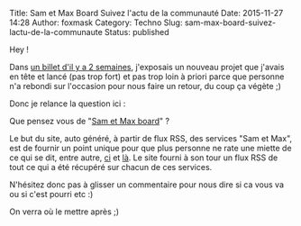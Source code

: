 Title: Sam et Max Board Suivez l'actu de la communauté
Date: 2015-11-27 14:28
Author: foxmask
Category: Techno
Slug: sam-max-board-suivez-lactu-de-la-communaute
Status: published

Hey !

Dans [un billet d'il y a 2
semaines](/post/2015/11/10/waaazaaaaa/),
j'exposais un nouveau projet que j'avais en tête et lancé (pas trop
fort) et pas trop loin à priori parce que personne n'a rebondi sur
l'occasion pour nous faire un retour, du coup ça végète ;)

Donc je relance la question ici :

Que pensez vous de "[Sam et Max board](http://smcomm.trigger-happy.eu/)"
?

Le but du site, auto généré, à partir de flux RSS, des services
"Sam et Max", est de fournir un point unique pour que plus personne ne rate
une miette de ce qui se dit, entre autre,
[ci](https://reddit.com/r/sametmax) et [là](http://indexerror.net). Le
site fourni à son tour un flux RSS de tout ce qui a été récupéré sur
chacun de ces services.

N'hésitez donc pas à glisser un commentaire pour nous dire si ca vous va
ou si c'est pourri etc :)

On verra où le mettre après ;)

